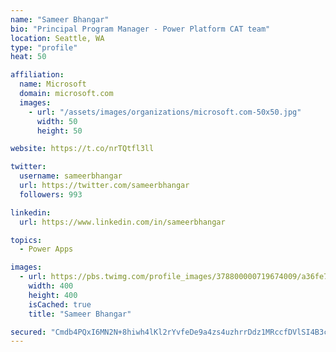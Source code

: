 ```yaml
---
name: "Sameer Bhangar"
bio: "Principal Program Manager - Power Platform CAT team"
location: Seattle, WA
type: "profile"
heat: 50

affiliation:
  name: Microsoft
  domain: microsoft.com
  images:
    - url: "/assets/images/organizations/microsoft.com-50x50.jpg"
      width: 50
      height: 50

website: https://t.co/nrTQtfl3ll

twitter:
  username: sameerbhangar
  url: https://twitter.com/sameerbhangar
  followers: 993

linkedin:
  url: https://www.linkedin.com/in/sameerbhangar

topics:
  - Power Apps

images:
  - url: https://pbs.twimg.com/profile_images/378800000719674009/a36fe7ddfab1778b76e5793772e43798_400x400.jpeg
    width: 400
    height: 400
    isCached: true
    title: "Sameer Bhangar"

secured: "Cmdb4PQxI6MN2N+8hiwh4lKl2rYvfeDe9a4zs4uzhrrDdz1MRccfDVlSI4B3cIwxL01+TPakg90tnpZDVfjI2xStbZ2AflcRf14tbb/X/InfDEJVS5t0abi+QUPcHMYpJQFv3lc/fNgtdnIgcy0Re/EiPuvve8Om+QY2WWsWEV4i8u6fYRxLgCGlROCKok/9zYxs3QXBKSyZCun9WyRto8XHglbkJ9sWa+IhjZz4mVgtgQveEfNAAqd52gj2U/4VhL7ak+0idysbfnM+K6GQ/MnaP84/8xYlGy7PT2RogprNJG3DLUdyolx1olSTY4T2jkEJqBG6hDbuO249JutMtKB7NsPTInLkk+TSCRMsN5TDL7wipEGi8VBay2DTrSG9TvhVdn7nk+q6XS8rJtW2Yg==;gfrOimrAZxosHfS6gHzv0g=="
---
```


